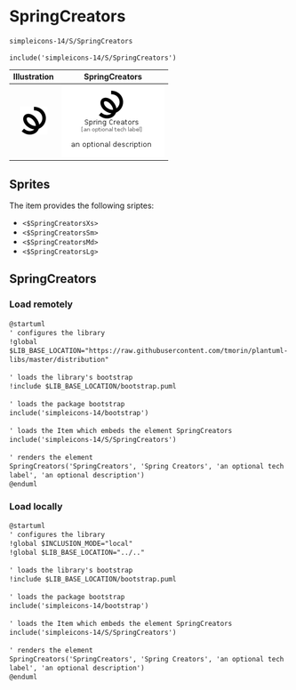 # SpringCreators


```text
simpleicons-14/S/SpringCreators
```

```text
include('simpleicons-14/S/SpringCreators')
```



| Illustration | SpringCreators |
| :---: | :---: |
| ![illustration for Illustration](../../simpleicons-14/S/SpringCreators.png) | ![illustration for SpringCreators](../../simpleicons-14/S/SpringCreators.Local.png) |



## Sprites
The item provides the following sriptes:

- `<$SpringCreatorsXs>`
- `<$SpringCreatorsSm>`
- `<$SpringCreatorsMd>`
- `<$SpringCreatorsLg>`





## SpringCreators

### Load remotely
```plantuml
@startuml
' configures the library
!global $LIB_BASE_LOCATION="https://raw.githubusercontent.com/tmorin/plantuml-libs/master/distribution"

' loads the library's bootstrap
!include $LIB_BASE_LOCATION/bootstrap.puml

' loads the package bootstrap
include('simpleicons-14/bootstrap')

' loads the Item which embeds the element SpringCreators
include('simpleicons-14/S/SpringCreators')

' renders the element
SpringCreators('SpringCreators', 'Spring Creators', 'an optional tech label', 'an optional description')
@enduml
```

### Load locally
```plantuml
@startuml
' configures the library
!global $INCLUSION_MODE="local"
!global $LIB_BASE_LOCATION="../.."

' loads the library's bootstrap
!include $LIB_BASE_LOCATION/bootstrap.puml

' loads the package bootstrap
include('simpleicons-14/bootstrap')

' loads the Item which embeds the element SpringCreators
include('simpleicons-14/S/SpringCreators')

' renders the element
SpringCreators('SpringCreators', 'Spring Creators', 'an optional tech label', 'an optional description')
@enduml
```

